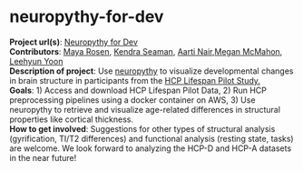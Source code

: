 # neuropythy-for-dev

**Project url(s)**: [Neuropythy for Dev](http://github.com/mcmahonmc/neuropythy-for-dev)\
**Contributors**: [Maya Rosen](https://github.com/mayalrosen), [Kendra Seaman](https://github.com/klsea), [Aarti Nair](https://github.com/aartinair11),[Megan McMahon](https://github.com/mcmahonmc), [Leehyun Yoon](https://github.com/ehyun1990)\
**Description of project**: Use [neuropythy](https://github.com/noahbenson/neuropythy) to visualize developmental changes in brain structure in participants from the [HCP Lifespan Pilot Study.](https://www.humanconnectome.org/lifespan-studies)\
**Goals**: 1) Access and download HCP Lifespan Pilot Data, 2) Run HCP preprocessing pipelines using a docker container on AWS, 3) Use neuropythy to retrieve and visualize age-related differences in structural properties like cortical thickness.\
**How to get involved**: Suggestions for other types of structural analysis (gyrification, TI/T2 differences) and functional analysis (resting state, tasks) are welcome. We look forward to analyzing the HCP-D and HCP-A datasets in the near future!
